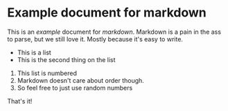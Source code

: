 
# Example document for markdown #

This is an *example* document for _markdown_.
Markdown is a pain in the ass to parse, but we still love it.
Mostly because it's easy to write.

  - This is a list
  - This is the second thing on the list

  1. This list is numbered
  3. Markdown doesn't care about order though.
  2. So feel free to just use random numbers

That's it!
